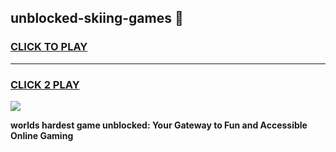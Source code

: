
## unblocked-skiing-games 👋
<h3>
<a href="https://premium.freeplayer.one?title=unblocked-skiing-games&ref=14F">CLICK TO PLAY</a></h3>
<hr>

<h3>
<a href="https://premium.freeplayer.one?title=unblocked-skiing-games&ref=14F">CLICK 2 PLAY</a>
  
</h3>

<a href="https://premium.freeplayer.one?title=unblocked-skiing-games&ref=12F/"><img src="https://clearcache.store/games.png"></a>


**worlds hardest game unblocked: Your Gateway to Fun and Accessible Online Gaming**
